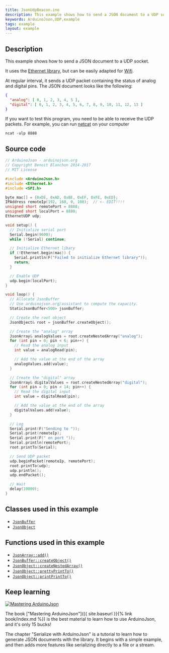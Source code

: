 ```yaml
---
title: JsonUdpBeacon.ino
description: This example shows how to send a JSON document to a UDP socket. It uses the Ethernet library but could easily be changed to support Wifi.
keywords: ArduinoJson,UDP,example
tags: example
layout: example
---
```


## Description

This example shows how to send a JSON document to a UDP socket.

It uses the [Ethernet library](https://www.arduino.cc/en/Reference/Ethernet), but can be easily adapted for [Wifi](https://www.arduino.cc/en/Reference/WiFi).

At regular interval, it sends a UDP packet containing the status of analog and digital pins.
The JSON document looks like the following:

```json
{
  "analog": [ 0, 1, 2, 3, 4, 5 ],
  "digital": [ 0, 1, 2, 3, 4, 5, 6, 7, 8, 9, 10, 11, 12, 13 ]
}
```

If you want to test this program, you need to be able to receive the UDP packets.
For example, you can run [netcat](https://nmap.org/ncat/) on your computer

    ncat -ulp 8888

## Source code

```c++
// ArduinoJson - arduinojson.org
// Copyright Benoit Blanchon 2014-2017
// MIT License

#include <ArduinoJson.h>
#include <Ethernet.h>
#include <SPI.h>

byte mac[] = {0xDE, 0xAD, 0xBE, 0xEF, 0xFE, 0xED};
IPAddress remoteIp(192, 168, 0, 108);  // <- EDIT!!!!
unsigned short remotePort = 8888;
unsigned short localPort = 8888;
EthernetUDP udp;

void setup() {
  // Initialize serial port
  Serial.begin(9600);
  while (!Serial) continue;

  // Initialize Ethernet libary
  if (!Ethernet.begin(mac)) {
    Serial.println(F("Failed to initialize Ethernet library"));
    return;
  }

  // Enable UDP
  udp.begin(localPort);
}

void loop() {
  // Allocate JsonBuffer
  // Use arduinojson.org/assistant to compute the capacity.
  StaticJsonBuffer<500> jsonBuffer;

  // Create the root object
  JsonObject& root = jsonBuffer.createObject();

  // Create the "analog" array
  JsonArray& analogValues = root.createNestedArray("analog");
  for (int pin = 0; pin < 6; pin++) {
    // Read the analog input
    int value = analogRead(pin);

    // Add the value at the end of the array
    analogValues.add(value);
  }

  // Create the "digital" array
  JsonArray& digitalValues = root.createNestedArray("digital");
  for (int pin = 0; pin < 14; pin++) {
    // Read the digital input
    int value = digitalRead(pin);

    // Add the value at the end of the array
    digitalValues.add(value);
  }

  // Log
  Serial.print(F("Sending to "));
  Serial.print(remoteIp);
  Serial.print(F(" on port "));
  Serial.println(remotePort);
  root.printTo(Serial);

  // Send UDP packet
  udp.beginPacket(remoteIp, remotePort);
  root.printTo(udp);
  udp.println();
  udp.endPacket();

  // Wait
  delay(10000);
}
```

## Classes used in this example

* [`JsonBuffer`]({{site.baseurl}}/api/jsonbuffer/)
* [`JsonObject`]({{site.baseurl}}/api/jsonobject/)

## Functions used in this example

* [`JsonArray::add()`]({{site.baseurl}}/api/jsonarray/add/)
* [`JsonBuffer::createObject()`]({{site.baseurl}}/api/jsonbuffer/createobject/)
* [`JsonObject::createNestedArray()`]({{site.baseurl}}/api/jsonobject/createnestedarray/)
* [`JsonObject::prettyPrintTo()`]({{site.baseurl}}/api/jsonobject/prettyprintto/)
* [`JsonObject::printPrintTo()`]({{site.baseurl}}/api/jsonobject/printprintto/)

## Keep learning

<a href="{{ site.baseurl }}{% link book/index.md %}"><img src="{{site.baseurl}}/images/cover200.png" class="float-right" alt="Mastering ArduinoJson"></a>

The book ["Mastering ArduinoJson"]({{ site.baseurl }}{% link book/index.md %}) is the best material to learn how to use ArduinoJson, and it's only 15 bucks!

The chapter "Serialize with ArduinoJson" is a tutorial to learn how to generate JSON documents with the library. It begins with a simple example, and then adds more features like serializing directly to a file or a stream.
